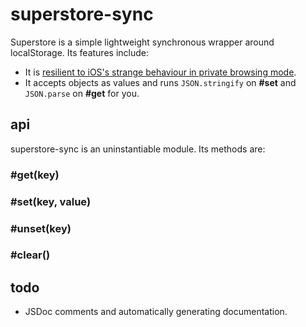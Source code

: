 # superstore-sync

Superstore is a simple lightweight synchronous wrapper around localStorage.  Its features include:

- It is [resilient to iOS's strange behaviour in private browsing mode](http://stackoverflow.com/questions/14555347/html5-localstorage-doesnt-works-in-ios-safari-private-browsing).
- It accepts objects as values and runs `JSON.stringify` on **#set** and `JSON.parse` on **#get** for you.

## api

superstore-sync is an uninstantiable module.  Its methods are:

### #get(key)

### #set(key, value)

### #unset(key)

### #clear()

## todo

- JSDoc comments and automatically generating documentation.
